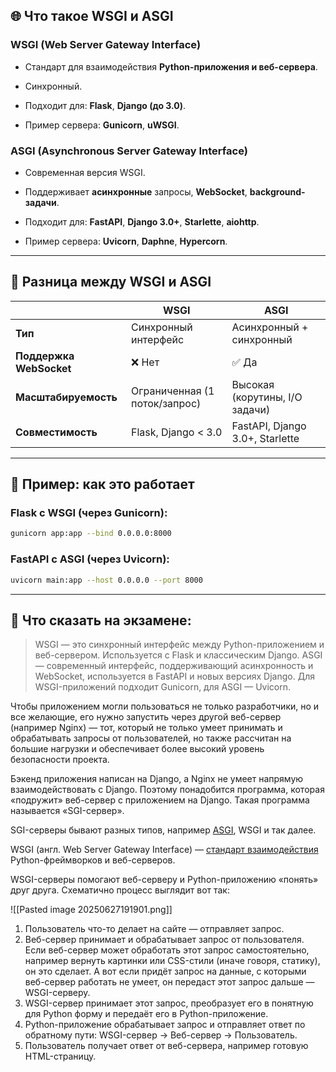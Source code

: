 
## 🌐 Что такое WSGI и ASGI

### **WSGI** (Web Server Gateway Interface)

- Стандарт для взаимодействия **Python-приложения и веб-сервера**.
    
- Синхронный.
    
- Подходит для: **Flask**, **Django (до 3.0)**.
    
- Пример сервера: **Gunicorn**, **uWSGI**.
    

### **ASGI** (Asynchronous Server Gateway Interface)

- Современная версия WSGI.
    
- Поддерживает **асинхронные** запросы, **WebSocket**, **background-задачи**.
    
- Подходит для: **FastAPI**, **Django 3.0+**, **Starlette**, **aiohttp**.
    
- Пример сервера: **Uvicorn**, **Daphne**, **Hypercorn**.
    

---

## 🔁 Разница между WSGI и ASGI

| |WSGI|ASGI|
|---|---|---|
|**Тип**|Синхронный интерфейс|Асинхронный + синхронный|
|**Поддержка WebSocket**|❌ Нет|✅ Да|
|**Масштабируемость**|Ограниченная (1 поток/запрос)|Высокая (корутины, I/O задачи)|
|**Совместимость**|Flask, Django < 3.0|FastAPI, Django 3.0+, Starlette|

---

## 🔧 Пример: как это работает

### Flask с WSGI (через Gunicorn):

```bash
gunicorn app:app --bind 0.0.0.0:8000
```

### FastAPI с ASGI (через Uvicorn):

```bash
uvicorn main:app --host 0.0.0.0 --port 8000
```

---

## 🧠 Что сказать на экзамене:

> WSGI — это синхронный интерфейс между Python-приложением и веб-сервером. Используется с Flask и классическим Django. ASGI — современный интерфейс, поддерживающий асинхронность и WebSocket, используется в FastAPI и новых версиях Django. Для WSGI-приложений подходит Gunicorn, для ASGI — Uvicorn.

Чтобы приложением могли пользоваться не только разработчики, но и все желающие, его нужно запустить через другой веб-сервер (например Nginx) — тот, который не только умеет принимать и обрабатывать запросы от пользователей, но также рассчитан на большие нагрузки и обеспечивает более высокий уровень безопасности проекта.

Бэкенд приложения написан на Django, а Nginx не умеет напрямую взаимодействовать с Django. Поэтому понадобится программа, которая «подружит» веб-сервер с приложением на Django. Такая программа называется «SGI-сервер».

SGI-серверы бывают разных типов, например [ASGI](https://asgi.readthedocs.io/en/latest/index.html), WSGI и так далее.

WSGI (англ. Web Server Gateway Interface) — [стандарт взаимодействия](https://www.python.org/dev/peps/pep-0333/) Python-фреймворков и веб-серверов.

WSGI-серверы помогают веб-серверу и Python-приложению «понять» друг друга. Схематично процесс выглядит вот так:

![[Pasted image 20250627191901.png]]

1. Пользователь что-то делает на сайте — отправляет запрос.
2. Веб-сервер принимает и обрабатывает запрос от пользователя. Если веб-сервер может обработать этот запрос самостоятельно, например вернуть картинки или CSS-стили (иначе говоря, статику), он это сделает. А вот если придёт запрос на данные, с которыми веб-сервер работать не умеет, он передаст этот запрос дальше — WSGI-серверу.
3. WSGI-сервер принимает этот запрос, преобразует его в понятную для Python форму и передаёт его в Python-приложение.
4. Python-приложение обрабатывает запрос и отправляет ответ по обратному пути: WSGI-сервер → Веб-сервер → Пользователь.
5. Пользователь получает ответ от веб-сервера, например готовую HTML-страницу.

